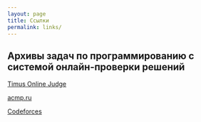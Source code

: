 ```yaml
---
layout: page
title: Ссылки
permalink: links/
---
```

## Архивы задач по программированию с системой онлайн-проверки решений
[Timus Online Judge](http://acm.timus.ru) 

[acmp.ru](https://acmp.ru)

[Codeforces](https://codeforces.com)

